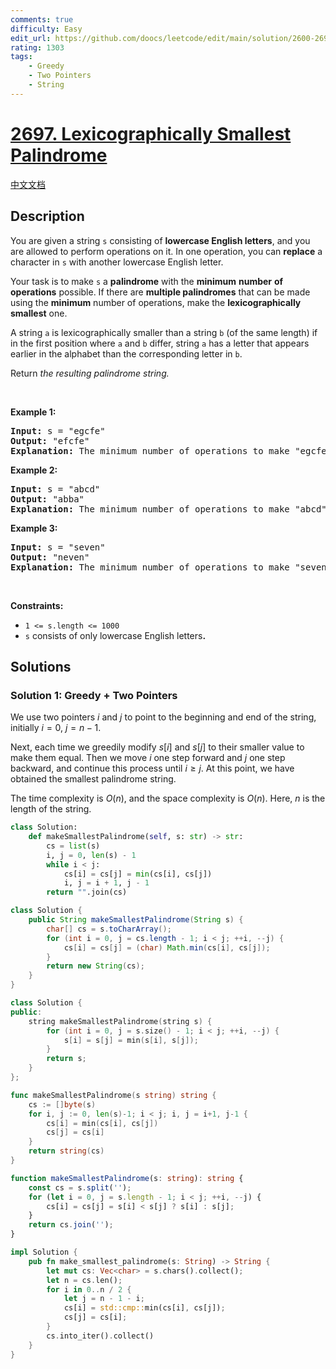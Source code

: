 ```yaml
---
comments: true
difficulty: Easy
edit_url: https://github.com/doocs/leetcode/edit/main/solution/2600-2699/2697.Lexicographically%20Smallest%20Palindrome/README_EN.md
rating: 1303
tags:
    - Greedy
    - Two Pointers
    - String
---
```


# [2697. Lexicographically Smallest Palindrome](https://leetcode.com/problems/lexicographically-smallest-palindrome)

[中文文档](/solution/2600-2699/2697.Lexicographically%20Smallest%20Palindrome/README.md)

## Description

<p>You are given a string <code node="[object Object]">s</code> consisting of <strong>lowercase English letters</strong>, and you are allowed to perform operations on it. In one operation, you can <strong>replace</strong> a character in <code node="[object Object]">s</code> with another lowercase English letter.</p>

<p>Your task is to make <code node="[object Object]">s</code> a <strong>palindrome</strong> with the <strong>minimum</strong> <strong>number</strong> <strong>of operations</strong> possible. If there are <strong>multiple palindromes</strong> that can be <meta charset="utf-8" />made using the <strong>minimum</strong> number of operations, <meta charset="utf-8" />make the <strong>lexicographically smallest</strong> one.</p>

<p>A string <code>a</code> is lexicographically smaller than a string <code>b</code> (of the same length) if in the first position where <code>a</code> and <code>b</code> differ, string <code>a</code> has a letter that appears earlier in the alphabet than the corresponding letter in <code>b</code>.</p>

<p>Return <em>the resulting palindrome string.</em></p>

<p>&nbsp;</p>
<p><strong class="example">Example 1:</strong></p>

<pre>
<strong>Input:</strong> s = &quot;egcfe&quot;
<strong>Output:</strong> &quot;efcfe&quot;
<strong>Explanation:</strong> The minimum number of operations to make &quot;egcfe&quot; a palindrome is 1, and the lexicographically smallest palindrome string we can get by modifying one character is &quot;efcfe&quot;, by changing &#39;g&#39;.
</pre>

<p><strong class="example">Example 2:</strong></p>

<pre>
<strong>Input:</strong> s = &quot;abcd&quot;
<strong>Output:</strong> &quot;abba&quot;
<strong>Explanation:</strong> The minimum number of operations to make &quot;abcd&quot; a palindrome is 2, and the lexicographically smallest palindrome string we can get by modifying two characters is &quot;abba&quot;.
</pre>

<p><strong class="example">Example 3:</strong></p>

<pre>
<strong>Input:</strong> s = &quot;seven&quot;
<strong>Output:</strong> &quot;neven&quot;
<strong>Explanation:</strong> The minimum number of operations to make &quot;seven&quot; a palindrome is 1, and the lexicographically smallest palindrome string we can get by modifying one character is &quot;neven&quot;.
</pre>

<p>&nbsp;</p>
<p><strong>Constraints:</strong></p>

<ul>
	<li><code>1 &lt;= s.length &lt;= 1000</code></li>
	<li><code>s</code>&nbsp;consists of only lowercase English letters<b>.</b></li>
</ul>

## Solutions

### Solution 1: Greedy + Two Pointers

We use two pointers $i$ and $j$ to point to the beginning and end of the string, initially $i = 0$, $j = n - 1$.

Next, each time we greedily modify $s[i]$ and $s[j]$ to their smaller value to make them equal. Then we move $i$ one step forward and $j$ one step backward, and continue this process until $i \ge j$. At this point, we have obtained the smallest palindrome string.

The time complexity is $O(n)$, and the space complexity is $O(n)$. Here, $n$ is the length of the string.

<!-- tabs:start -->

```python
class Solution:
    def makeSmallestPalindrome(self, s: str) -> str:
        cs = list(s)
        i, j = 0, len(s) - 1
        while i < j:
            cs[i] = cs[j] = min(cs[i], cs[j])
            i, j = i + 1, j - 1
        return "".join(cs)
```

```java
class Solution {
    public String makeSmallestPalindrome(String s) {
        char[] cs = s.toCharArray();
        for (int i = 0, j = cs.length - 1; i < j; ++i, --j) {
            cs[i] = cs[j] = (char) Math.min(cs[i], cs[j]);
        }
        return new String(cs);
    }
}
```

```cpp
class Solution {
public:
    string makeSmallestPalindrome(string s) {
        for (int i = 0, j = s.size() - 1; i < j; ++i, --j) {
            s[i] = s[j] = min(s[i], s[j]);
        }
        return s;
    }
};
```

```go
func makeSmallestPalindrome(s string) string {
	cs := []byte(s)
	for i, j := 0, len(s)-1; i < j; i, j = i+1, j-1 {
		cs[i] = min(cs[i], cs[j])
		cs[j] = cs[i]
	}
	return string(cs)
}
```

```ts
function makeSmallestPalindrome(s: string): string {
    const cs = s.split('');
    for (let i = 0, j = s.length - 1; i < j; ++i, --j) {
        cs[i] = cs[j] = s[i] < s[j] ? s[i] : s[j];
    }
    return cs.join('');
}
```

```rust
impl Solution {
    pub fn make_smallest_palindrome(s: String) -> String {
        let mut cs: Vec<char> = s.chars().collect();
        let n = cs.len();
        for i in 0..n / 2 {
            let j = n - 1 - i;
            cs[i] = std::cmp::min(cs[i], cs[j]);
            cs[j] = cs[i];
        }
        cs.into_iter().collect()
    }
}
```

<!-- tabs:end -->

<!-- end -->
